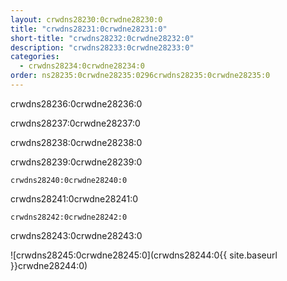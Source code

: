 ```yaml
---
layout: crwdns28230:0crwdne28230:0
title: "crwdns28231:0crwdne28231:0"
short-title: "crwdns28232:0crwdne28232:0"
description: "crwdns28233:0crwdne28233:0"
categories:
  - crwdns28234:0crwdne28234:0
order: ns28235:0crwdne28235:0296crwdns28235:0crwdne28235:0
---
```

crwdns28236:0crwdne28236:0

crwdns28237:0crwdne28237:0

crwdns28238:0crwdne28238:0

crwdns28239:0crwdne28239:0

`crwdns28240:0crwdne28240:0`

crwdns28241:0crwdne28241:0

`crwdns28242:0crwdne28242:0`

crwdns28243:0crwdne28243:0

![crwdns28245:0crwdne28245:0](crwdns28244:0{{ site.baseurl }}crwdne28244:0)